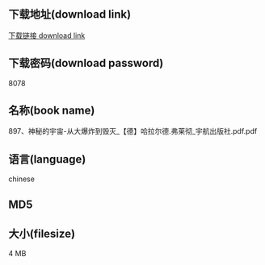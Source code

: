## 下载地址(download link)
[下载链接 download link](https://voluble-croquembouche-d321dc.netlify.app/?s=897%E3%80%81%E7%A5%9E%E7%A7%98%E7%9A%84%E5%AE%87%E5%AE%99-%E4%BB%8E%E5%A4%A7%E7%88%86%E7%82%B8%E5%88%B0%E6%AF%81%E7%81%AD_%E3%80%90%E5%BE%B7%E3%80%91%E5%93%88%E6%8B%89%E5%B0%94%E5%BE%B7.%E5%BC%97%E8%8E%B1%E5%BD%BB_%E5%AE%87%E8%88%AA%E5%87%BA%E7%89%88%E7%A4%BE.pdf)

## 下载密码(download password)
8078

## 名称(book name)
897、神秘的宇宙-从大爆炸到毁灭_【德】哈拉尔德.弗莱彻_宇航出版社.pdf.pdf

## 语言(language)
chinese

## MD5


## 大小(filesize)
4 MB
